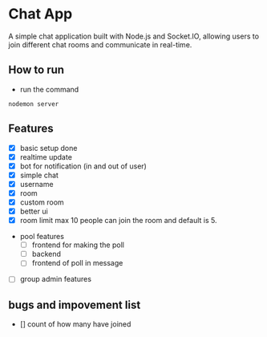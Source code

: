 # Chat App

A simple chat application built with Node.js and Socket.IO, allowing users to join different chat rooms and communicate in real-time.

## How to run 
- run the command
```
nodemon server
```

## Features
- [x] basic setup done
- [x] realtime update
- [x] bot for notification (in and out of user) 
- [x] simple chat 
- [x] username
- [x] room
- [x] custom room
- [x] better ui
- [x] room limit max 10 people can join the room and default is 5.
- pool features
    - [ ] frontend for making the poll
    - [ ] backend
    - [ ] frontend of poll in message
- [ ] group admin features


## bugs and impovement list
- [] count of how many have joined
